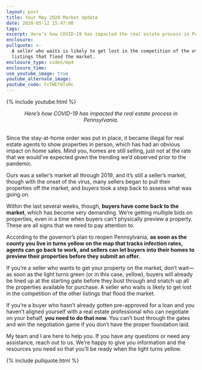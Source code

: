 ```yaml
---
layout: post
title: Your May 2020 Market Update
date: 2020-05-12 15:47:00
tags:
excerpt: Here’s how COVID-19 has impacted the real estate process in Pennsylvania.
enclosure:
pullquote: >-
  A seller who waits is likely to get lost in the competition of the other
  listings that flood the market.
enclosure_type: video/mp4
enclosure_time:
use_youtube_image: true
youtube_alternate_image:
youtube_code: FcTWEf0TsRc
---
```


{% include youtube.html %}

<center><em>Here&rsquo;s how COVID-19 has impacted the real estate process in Pennsylvania. </em></center>

<center>&nbsp;</center>

Since the stay-at-home order was put in place, it became illegal for real estate agents to show properties in person, which has had an obvious impact on home sales. Mind you, homes are still selling, just not at the rate that we would’ve expected given the trending we’d observed prior to the pandemic.&nbsp;

Ours was a seller’s market all through 2019, and it’s still a seller’s market, though with the onset of the virus, many sellers began to pull their properties off the market, and buyers took a step back to assess what was going on.

Within the last several weeks, though, **buyers have come back to the market**, which has become very demanding. We’re getting multiple bids on properties, even in a time when buyers can’t physically preview a property. These are all signs that we need to pay attention to.

According to the governor’s plan to reopen Pennsylvania, **as soon as the county you live in turns yellow on the map that tracks infection rates, agents can go back to work, and sellers can let buyers into their homes to preview their properties before they submit an offer.**

If you’re a seller who wants to get your property on the market, don’t wait—as soon as the light turns green (or in this case, yellow), buyers will already be lined up at the starting gate before they bust through and snatch up all the properties available for purchase. A seller who waits is likely to get lost in the competition of the other listings that flood the market.

If you’re a buyer who hasn’t already gotten pre-approved for a loan and you haven’t aligned yourself with a real estate professional who can negotiate on your behalf, **you need to do that now.** You can’t bust through the gates and win the negotiation game if you don’t have the proper foundation laid.

My team and I are here to help you. If you have any questions or need any assistance, reach out to us. We’re happy to give you information and the resources you need so that you’ll be ready when the light turns yellow.

{% include pullquote.html %}